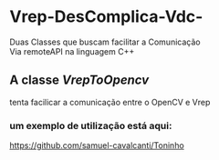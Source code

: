# Vrep-DesComplica-Vdc-

Duas Classes que buscam facilitar a Comunicação  
Via remoteAPI na linguagem C++

## A classe *VrepToOpencv*
tenta facilicar a comunicação entre o OpenCV e Vrep

### um exemplo de utilização está aqui:  
https://github.com/samuel-cavalcanti/Toninho


 
 
